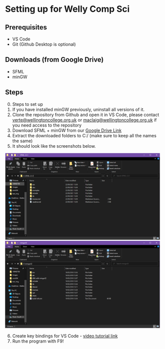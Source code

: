 # Setting up for Welly Comp Sci

## Prerequisites

- VS Code
- Git (Github Desktop is optional)

## Downloads (from Google Drive)

- SFML
- minGW

## Steps

0. Steps to set up
1. If you have installed minGW previously, uninstall all versions of it.
2. Clone the repository from Github and open it in VS Code, please contact verte@wellingtoncollege.org.uk or maclaig@wellingtoncollege.org.uk if you need access to the repository
3. Download SFML + minGW from our [Google Drive Link](https://drive.google.com/drive/folders/1wvk_uyQrrfUtwQ7ta4-MBrA2xah8IlzY?usp=sharing)
4. Extract the downloaded folders to C:/ (make sure to keep all the names the same)
5. It should look like the screenshots below.

![SFML Folder](img/sfml-folder-structure-screenshot.png)
![minGW Folder](img/mingw-folder-structure-screenshot.png)

6. Create key bindings for VS Code - [video tutorial link](https://youtu.be/vTHb_nJHNwA)
7. Run the program with F9!
